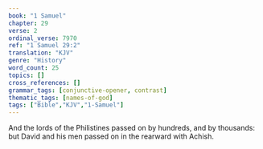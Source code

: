 ```yaml
---
book: "1 Samuel"
chapter: 29
verse: 2
ordinal_verse: 7970
ref: "1 Samuel 29:2"
translation: "KJV"
genre: "History"
word_count: 25
topics: []
cross_references: []
grammar_tags: [conjunctive-opener, contrast]
thematic_tags: [names-of-god]
tags: ["Bible","KJV","1-Samuel"]
---
```

And the lords of the Philistines passed on by hundreds, and by thousands: but David and his men passed on in the rearward with Achish.
